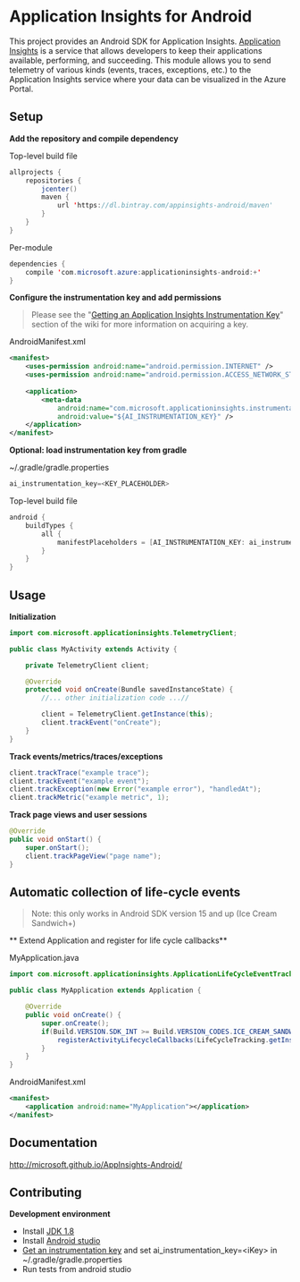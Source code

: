 # Application Insights for Android

This project provides an Android SDK for Application Insights. [Application Insights](http://azure.microsoft.com/en-us/services/application-insights/) is a service that allows developers to keep their applications available, performing, and succeeding. This module allows you to send telemetry of various kinds (events, traces, exceptions, etc.) to the Application Insights service where your data can be visualized in the Azure Portal.




## Setup ##


**Add the repository and compile dependency**

Top-level build file
```java
allprojects {
    repositories {
        jcenter()
        maven {
            url 'https://dl.bintray.com/appinsights-android/maven'
        }
    }
}
```

Per-module
```java
dependencies {
    compile 'com.microsoft.azure:applicationinsights-android:+'
}
```

**Configure the instrumentation key and add permissions**

>Please see the "[Getting an Application Insights Instrumentation Key](https://github.com/Microsoft/AppInsights-Home/wiki#getting-an-application-insights-instrumentation-key)" section of the wiki for more information on acquiring a key.

AndroidManifest.xml
```xml
<manifest>
    <uses-permission android:name="android.permission.INTERNET" />
    <uses-permission android:name="android.permission.ACCESS_NETWORK_STATE" />
    
    <application>
        <meta-data
            android:name="com.microsoft.applicationinsights.instrumentationKey"
            android:value="${AI_INSTRUMENTATION_KEY}" />
    </application>
</manifest>
```
**Optional: load instrumentation key from gradle**

~/.gradle/gradle.properties
```java
ai_instrumentation_key=<KEY_PLACEHOLDER>
```
Top-level build file
```java
android {
    buildTypes {
        all {
            manifestPlaceholders = [AI_INSTRUMENTATION_KEY: ai_instrumentation_key]
        }
    }
}
```




## Usage ##


**Initialization**
```java
import com.microsoft.applicationinsights.TelemetryClient;
```
```java
public class MyActivity extends Activity {

    private TelemetryClient client;

    @Override
    protected void onCreate(Bundle savedInstanceState) {
        //... other initialization code ...//

        client = TelemetryClient.getInstance(this);
        client.trackEvent("onCreate");
    }
}
```

**Track events/metrics/traces/exceptions**

```java
client.trackTrace("example trace");
client.trackEvent("example event");
client.trackException(new Error("example error"), "handledAt");
client.trackMetric("example metric", 1);
```

**Track page views and user sessions**
```java
@Override
public void onStart() {
    super.onStart();
    client.trackPageView("page name");
}
```


## Automatic collection of life-cycle events ##

> Note: this only works in Android SDK version 15 and up (Ice Cream Sandwich+)

** Extend Application and register for life cycle callbacks**

MyApplication.java
```java
import com.microsoft.applicationinsights.ApplicationLifeCycleEventTracking;
```
```java
public class MyApplication extends Application {

    @Override
    public void onCreate() {
        super.onCreate();
        if(Build.VERSION.SDK_INT >= Build.VERSION_CODES.ICE_CREAM_SANDWICH) {
            registerActivityLifecycleCallbacks(LifeCycleTracking.getInstance());
        }
    }
}
```
AndroidManifest.xml
```xml
<manifest>
    <application android:name="MyApplication"></application>
</manifest>
```


## Documentation ##

http://microsoft.github.io/AppInsights-Android/



## Contributing ##


**Development environment**

* Install <a href="http://www.oracle.com/technetwork/java/javase/downloads/jdk8-downloads-2133151.html" target="_blank">JDK 1.8</a>
* Install <a href="http://developer.android.com/sdk/index.html" target="_blank">Android studio</a>
* [Get an instrumentation key](/Microsoft/AppInsights-Home/wiki#getting-an-application-insights-instrumentation-key) and set ai_instrumentation_key=&lt;iKey&gt; in ~/.gradle/gradle.properties
* Run tests from android studio
